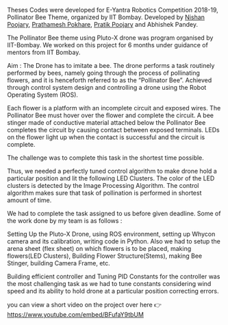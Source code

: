 Theses Codes were developed for E-Yantra Robotics Competition 2018-19, Pollinator Bee Theme, organized by IIT Bombay. Developed by [Nishan Poojary](https://github.com/nishanpoojary), [Prathamesh Pokhare](https://github.com/KarlWardin27), [Pratik Poojary](https://github.com/pratik-99) and Abhishek Pandey.

The Pollinator Bee theme using Pluto-X drone was program organised by IIT-Bombay. We worked on this project for 6 months under guidance of mentors from IIT Bombay.

Aim : The Drone has to imitate a bee. The drone performs a task routinely performed by bees, namely going through the process of pollinating flowers, and it is henceforth referred to as the “Pollinator Bee”. Achieved through control system design and controlling a drone using the Robot Operating System (ROS).

Each flower is a platform with an incomplete circuit and exposed wires. The Pollinator Bee must hover over the flower and complete the circuit. A bee stinger made of conductive material attached below the Pollinator Bee completes the circuit by causing contact between exposed terminals. LEDs on the flower light up when the contact is successful and the circuit is complete.

The challenge was to complete this task in the shortest time possible.

Thus, we needed a perfectly tuned control algorithm to make drone hold a particular position and lit the following LED Clusters. The color of the LED clusters is detected by the Image Processing Algorithm. The control algorithm makes sure that task of pollination is performed in shortest amount of time.

We had to complete the task assigned to us before given deadline. Some of the work done by my team is as follows :

Setting Up the Pluto-X Drone, using ROS environment, setting up Whycon camera and its calibration, writing code in Python. Also we had to setup the arena sheet (flex sheet) on which flowers is to be placed, making flowers(LED Clusters), Building Flower Structure(Stems), making Bee Stinger, building Camera Frame, etc.

Building efficient controller and Tuning PID Constants for the controller was the most challenging task as we had to tune constants considering wind speed and its ability to hold drone at a particular position correcting errors.

you can view a short video on the project over here 👉 https://www.youtube.com/embed/BFufaY9tbUM

